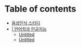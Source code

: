 # Table of contents

* [음성인식 스터디](README.md)
* [\| 언어학과 인공지능](undefined/README.md)
  * [Untitled](undefined/untitled-1.md)
  * [Untitled](undefined/untitled.md)

